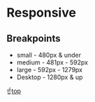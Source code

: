 # <a name="top">Responsive</a>

## Breakpoints

* small   - 480px & under
* medium  - 481px - 592px
* large   - 592px - 1279px
* Desktop - 1280px & up

:point_up:[top](#top)
